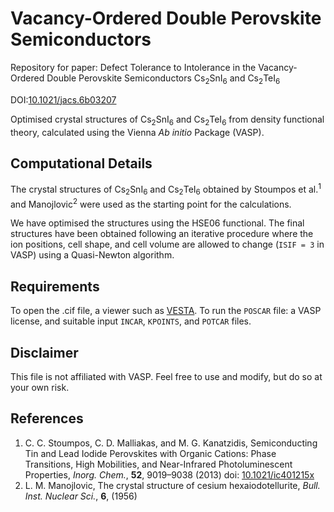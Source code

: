 # Vacancy-Ordered Double Perovskite Semiconductors

Repository for paper: Defect Tolerance to Intolerance in the Vacancy-Ordered Double Perovskite Semiconductors Cs<sub>2</sub>SnI<sub>6</sub> and Cs<sub>2</sub>TeI<sub>6</sub>

DOI:[10.1021/jacs.6b03207](http://pubs.acs.org/doi/abs/10.1021/jacs.6b03207)

Optimised crystal structures of Cs<sub>2</sub>SnI<sub>6</sub> and Cs<sub>2</sub>TeI<sub>6</sub> from density functional theory, calculated using the Vienna *Ab initio* Package (VASP).

Computational Details
-----------------------
The crystal structures of Cs<sub>2</sub>SnI<sub>6</sub> and Cs<sub>2</sub>TeI<sub>6</sub> obtained by Stoumpos et al.<sup>1</sup> and Manojlovic<sup>2</sup> were used as the starting point for the calculations.

We have optimised the structures using the HSE06 functional.
The final structures have been obtained following an iterative procedure where the ion positions, cell shape, and cell volume are allowed to change (`ISIF = 3` in VASP) using a Quasi-Newton algorithm.

Requirements
------
To open the .cif file, a viewer such as [VESTA](http://jp-minerals.org/vesta/en/).
To run the `POSCAR` file: a VASP license, and suitable input `INCAR`, `KPOINTS`, and `POTCAR` files.

Disclaimer
------
This file is not affiliated with VASP. Feel free to use and modify, but do so at your own risk.

References
-------
1. C. C. Stoumpos, C. D. Malliakas, and M. G. Kanatzidis, Semiconducting Tin and Lead Iodide Perovskites with Organic Cations: Phase Transitions, High Mobilities, and Near-Infrared Photoluminescent Properties, *Inorg. Chem.*, **52**, 9019–9038 (2013) doi: [10.1021/ic401215x](http://pubs.acs.org/doi/abs/10.1021/ic401215x) 
2. L. M. Manojlovic, The crystal structure of cesium hexaiodotellurite, *Bull. Inst. Nuclear Sci.*, **6**, (1956)
